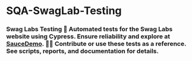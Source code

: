 # SQA-SwagLab-Testing
### Swag Labs Testing  🚀 Automated tests for the Swag Labs website using Cypress. Ensure reliability and explore at [SauceDemo](https://www.saucedemo.com/v1/index.html).  👩‍💻 Contribute or use these tests as a reference. See scripts, reports, and documentation for details.
